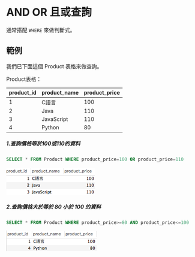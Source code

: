 # AND OR 且或查詢
通常搭配 `WHERE` 來做判斷式。

## 範例
我們已下面這個 Product 表格來做查詢。

Product表格：

|product_id|product_name|product_price|
| -------- | ---------- | ----------- |
| 1 | C語言 |100|
| 2 | Java |110|
| 3 | JavaScript |110|
| 4 | Python |80|

##### 1.查詢價格等於100或110的資料

```sql
SELECT * FROM Product WHERE product_price=100 OR product_price=110
```

![](/assets/img4-1.png)


##### 2.查詢價格大於等於 80 小於 100 的資料

```sql
SELECT * FROM Product WHERE product_price>=80 AND product_price<=100
```

![](/assets/img2-2.png)